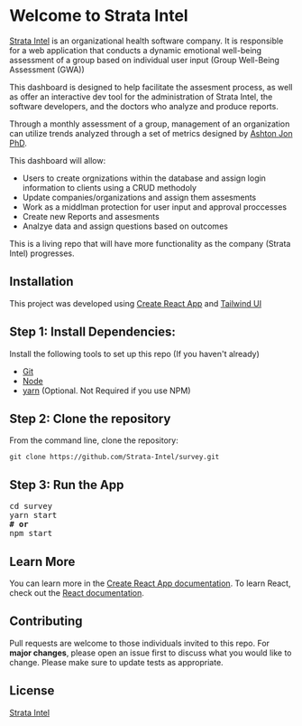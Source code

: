 # Welcome to Strata Intel

[Strata Intel](strataintel.com) is an organizational health software company. It is responsible for a web application that conducts a dynamic emotional well-being assessment of a group based on individual user input (Group Well-Being Assessment (GWA))

This dashboard is designed to help facilitate the assesment process, as well as offer an interactive dev tool for the administration of Strata Intel, the software developers, and the doctors who analyze and produce reports.

Through a monthly assessment of a group, management of an organization can utilize trends analyzed through a set of metrics designed by [Ashton Jon PhD](https://www.linkedin.com/in/jon-e-ashton-ph-d-1baa608b/).

This dashboard will allow:
- Users to create orgnizations within the database and assign login information to clients using a CRUD methodoly
- Update companies/organizations and assign them assesments
- Work as a middlman protection for user input and approval proccesses
- Create new Reports and assesments
- Analzye data and assign questions based on outcomes

This is a living repo that will have more functionality as the company (Strata Intel) progresses.


## Installation

This project was developed using [Create React App](https://github.com/facebook/create-react-app) and [Tailwind UI](tailwindui.com)

## Step 1: Install Dependencies:

Install the following tools to set up this repo (If you haven't already)

- [Git](http://git-scm.com/downloads)
- [Node](https://nodejs.org/en/)
- [yarn](https://classic.yarnpkg.com/en/docs/install#windows-stable) (Optional. Not Required if you use NPM)

## Step 2: Clone the repository

From the command line, clone the repository:

```git clone https://github.com/Strata-Intel/survey.git  ```
## Step 3: Run the App
<pre>
cd survey
yarn start
<b># or</b>
npm start
</pre>
## Learn More
You can learn more in the [Create React App documentation](https://facebook.github.io/create-react-app/docs/getting-started).
To learn React, check out the [React documentation](https://reactjs.org/).
## Contributing
Pull requests are welcome to those individuals invited to this repo. For **major changes**, please open an issue first to discuss what you would like to change.
Please make sure to update tests as appropriate.
## License
[Strata Intel](strataintel.com)
